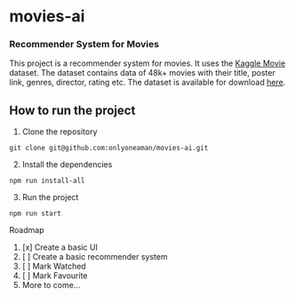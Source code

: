 # movies-ai

### Recommender System for Movies

This project is a recommender system for movies. It uses the [Kaggle Movie](https://www.kaggle.com/datasets/yashgupta24/48000-movies-dataset/) dataset. The dataset contains data of 48k+ movies with their title, poster link, genres, director, rating etc. The dataset is available for download [here](https://www.kaggle.com/datasets/yashgupta24/48000-movies-dataset).

## How to run the project

1. Clone the repository

```
git clone git@github.com:onlyoneaman/movies-ai.git
```

2. Install the dependencies

```
npm run install-all
```

3. Run the project

```
npm run start
```


Roadmap

1. [x] Create a basic UI
2. [ ] Create a basic recommender system
3. [ ] Mark Watched
4. [ ] Mark Favourite
5. More to come...

